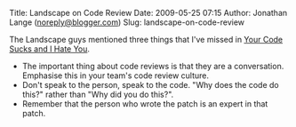 Title: Landscape on Code Review
Date: 2009-05-25 07:15
Author: Jonathan Lange (noreply@blogger.com)
Slug: landscape-on-code-review

The Landscape guys mentioned three things that I've missed in [Your Code
Sucks and I Hate You](http://mumak.net/stuff/your-code-sucks.html).  
  

-   The important thing about code reviews is that they are a
    conversation. Emphasise this in your team's code review culture.
-   Don't speak to the person, speak to the code. "Why does the code do
    this?" rather than "Why did you do this?".
-   Remember that the person who wrote the patch is an expert in that
    patch.

